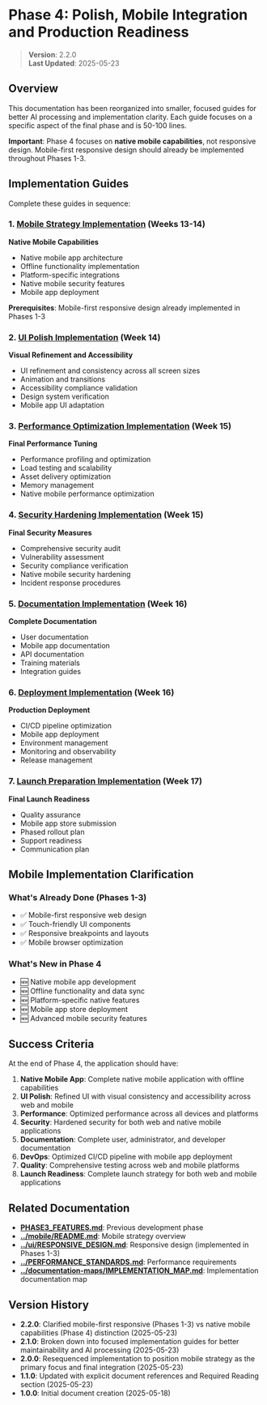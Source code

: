 
# Phase 4: Polish, Mobile Integration and Production Readiness

> **Version**: 2.2.0  
> **Last Updated**: 2025-05-23

## Overview

This documentation has been reorganized into smaller, focused guides for better AI processing and implementation clarity. Each guide focuses on a specific aspect of the final phase and is 50-100 lines.

**Important**: Phase 4 focuses on **native mobile capabilities**, not responsive design. Mobile-first responsive design should already be implemented throughout Phases 1-3.

## Implementation Guides

Complete these guides in sequence:

### 1. [Mobile Strategy Implementation](phase4/MOBILE_STRATEGY.md) (Weeks 13-14)
**Native Mobile Capabilities**
- Native mobile app architecture
- Offline functionality implementation
- Platform-specific integrations
- Native mobile security features
- Mobile app deployment

**Prerequisites**: Mobile-first responsive design already implemented in Phases 1-3

### 2. [UI Polish Implementation](phase4/UI_POLISH.md) (Week 14)
**Visual Refinement and Accessibility**
- UI refinement and consistency across all screen sizes
- Animation and transitions
- Accessibility compliance validation
- Design system verification
- Mobile app UI adaptation

### 3. [Performance Optimization Implementation](phase4/PERFORMANCE_OPTIMIZATION.md) (Week 15)
**Final Performance Tuning**
- Performance profiling and optimization
- Load testing and scalability
- Asset delivery optimization
- Memory management
- Native mobile performance optimization

### 4. [Security Hardening Implementation](phase4/SECURITY_HARDENING.md) (Week 15)
**Final Security Measures**
- Comprehensive security audit
- Vulnerability assessment
- Security compliance verification
- Native mobile security hardening
- Incident response procedures

### 5. [Documentation Implementation](phase4/DOCUMENTATION.md) (Week 16)
**Complete Documentation**
- User documentation
- Mobile app documentation
- API documentation
- Training materials
- Integration guides

### 6. [Deployment Implementation](phase4/DEPLOYMENT.md) (Week 16)
**Production Deployment**
- CI/CD pipeline optimization
- Mobile app deployment
- Environment management
- Monitoring and observability
- Release management

### 7. [Launch Preparation Implementation](phase4/LAUNCH_PREPARATION.md) (Week 17)
**Final Launch Readiness**
- Quality assurance
- Mobile app store submission
- Phased rollout plan
- Support readiness
- Communication plan

## Mobile Implementation Clarification

### What's Already Done (Phases 1-3)
- ✅ Mobile-first responsive web design
- ✅ Touch-friendly UI components
- ✅ Responsive breakpoints and layouts
- ✅ Mobile browser optimization

### What's New in Phase 4
- 🆕 Native mobile app development
- 🆕 Offline functionality and data sync
- 🆕 Platform-specific native features
- 🆕 Mobile app store deployment
- 🆕 Advanced mobile security features

## Success Criteria

At the end of Phase 4, the application should have:

1. **Native Mobile App**: Complete native mobile application with offline capabilities
2. **UI Polish**: Refined UI with visual consistency and accessibility across web and mobile
3. **Performance**: Optimized performance across all devices and platforms
4. **Security**: Hardened security for both web and native mobile applications
5. **Documentation**: Complete user, administrator, and developer documentation
6. **DevOps**: Optimized CI/CD pipeline with mobile app deployment
7. **Quality**: Comprehensive testing across web and mobile platforms
8. **Launch Readiness**: Complete launch strategy for both web and mobile applications

## Related Documentation

- **[PHASE3_FEATURES.md](PHASE3_FEATURES.md)**: Previous development phase
- **[../mobile/README.md](../mobile/README.md)**: Mobile strategy overview
- **[../ui/RESPONSIVE_DESIGN.md](../ui/RESPONSIVE_DESIGN.md)**: Responsive design (implemented in Phases 1-3)
- **[../PERFORMANCE_STANDARDS.md](../PERFORMANCE_STANDARDS.md)**: Performance requirements
- **[../documentation-maps/IMPLEMENTATION_MAP.md](../documentation-maps/IMPLEMENTATION_MAP.md)**: Implementation documentation map

## Version History

- **2.2.0**: Clarified mobile-first responsive (Phases 1-3) vs native mobile capabilities (Phase 4) distinction (2025-05-23)
- **2.1.0**: Broken down into focused implementation guides for better maintainability and AI processing (2025-05-23)
- **2.0.0**: Resequenced implementation to position mobile strategy as the primary focus and final integration (2025-05-23)
- **1.1.0**: Updated with explicit document references and Required Reading section (2025-05-23)
- **1.0.0**: Initial document creation (2025-05-18)
